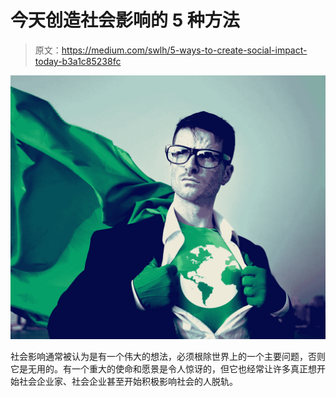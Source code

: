 # 今天创造社会影响的 5 种方法

> 原文：<https://medium.com/swlh/5-ways-to-create-social-impact-today-b3a1c85238fc>

![](img/8b42416c354259aa226665d1c4c3d715.png)

社会影响通常被认为是有一个伟大的想法，必须根除世界上的一个主要问题，否则它是无用的。有一个重大的使命和愿景是令人惊讶的，但它也经常让许多真正想开始社会企业家、社会企业甚至开始积极影响社会的人脱轨。